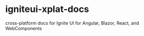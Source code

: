 # igniteui-xplat-docs
cross-platform docs for Ignite UI for Angular, Blazor, React, and WebComponents
